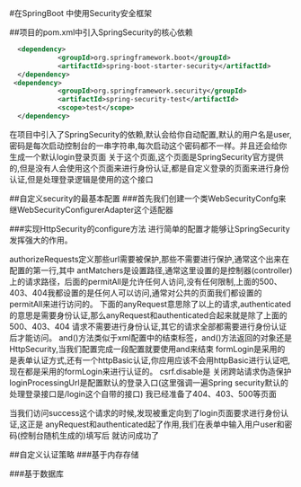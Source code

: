 #在SpringBoot 中使用Security安全框架


##项目的pom.xml中引入SpringSecurity的核心依赖
~~~xml
  <dependency>
            <groupId>org.springframework.boot</groupId>
            <artifactId>spring-boot-starter-security</artifactId>
  </dependency>
 <dependency>
            <groupId>org.springframework.security</groupId>
            <artifactId>spring-security-test</artifactId>
            <scope>test</scope>
  </dependency>
~~~
在项目中引入了SpringSecurity的依赖,默认会给你自动配置,默认的用户名是user,密码是每次启动控制台的一串字符串,每次启动这个密码都不一样。并且还会给你生成一个默认login登录页面
关于这个页面,这个页面是SpringSecurity官方提供的,但是没有人会使用这个页面来进行身份认证,都是自定义登录的页面来进行身份认证,但是处理登录逻辑是使用的这个接口

##自定义security的最基本配置
###首先我们创建一个类WebSecurityConfg来继WebSecurityConfigurerAdapter这个适配器

###实现HttpSecurity的configure方法
进行简单的配置才能够让SpringSecurity发挥强大的作用。

authorizeRequests定义那些url需要被保护,那些不需要进行保护,通常这个出来在配置的第一行,其中 antMatchers是设置路径,通常这里设置的是控制器(controller)上的请求路径，后面的permitAll是允许任何人访问,没有任何限制,上面的500、403、404我都设置的是任何人可以访问,通常对公共的页面我们都设置的permitAll来进行访问的。
下面的anyRequest意思除了以上的请求,authenticated的意思是需要身份认证,那么anyRequest和authenticated合起来就是除了上面的500、403、404 请求不需要进行身份认证,其它的请求全部都需要进行身份认证后才能访问。
and()方法类似于xml配置中的结束标签，and()方法返回的对象还是HttpSecurity,当我们配置完成一段配置就要使用and来结束
formLogin是采用的是表单认证方式,还有一个httpBasic认证,你应用应该不会用httpBasic进行认证吧,现在都是采用的formLogin来进行认证的。
csrf.disable是 关闭跨站请求伪造保护
loginProcessingUrl是配置默认的登录入口(这里强调一遍Spring security默认的处理登录接口是/login这个自带的接口)
我已经准备了404、403、500等页面


当我们访问success这个请求的时候,发现被重定向到了login页面要求进行身份认证,这正是 anyRequest和authenticated起了作用,我们在表单中输入用户user和密码(控制台随机生成的)填写后 就访问成功了

##自定义认证策略
###基于内存存储

###基于数据库